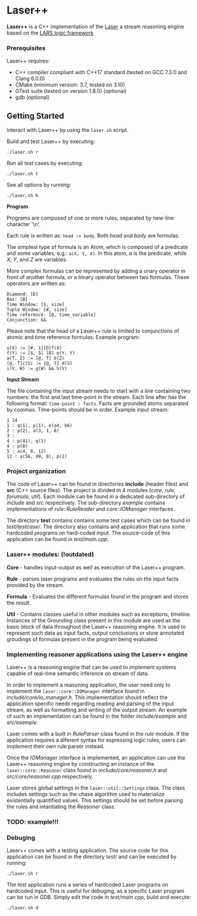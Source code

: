 # Laser++ 

**Laser++** is a C++ implementation of the [Laser](https://research.vu.nl/en/publications/expressive-stream-reasoning-with-laser) a stream reasoning engine 
based on the [LARS logic framework](http://www.kr.tuwien.ac.at/research/projects/dhsr/pub/2015/bdef2015-aaai.pdf)   

### Prerequisites
Laser++ requires:
* C++ compiler compliant with C++17 standard (tested on GCC 7.3.0 and 
Clang 6.0.0)
* CMake (minimum version: 3.7, tested on 3.10)
* GTest suite (tested on version 1.8.0) (optional)
* gdb (optional)

## Getting Started

Interact with Laser++ by using the `laser.sh` script. 

Build and test Laser++ by executing:
```
./laser.sh r 
```

Run all test cases by executing:
```
./laser.sh t 
```

See all options by running:
```
./laser.sh h 
```

**Program**

Programs are composed of one or more rules, separated by new-line character '\n'.

Each rule is written as: `head := body`. Both *head* and *body* are formulas. 

The simplest type of formula is an Atom, which is composed of a predicate and
some variables, e.g.: `a(X, Y, X)`. In this atom, *a* is the predicate, while 
*X*, *Y*, and *Z* are variables.

More complex formulas can be represented by adding a unary operator in front 
of another
formula, or a binary operator between two formulas. 
These operators are written as: 
```
Diamond: [D]
Box: [B]
Time Window: [$, size]
Tuple Window: [#, size]
Time reference: [@, time_variable]
Conjunction: &&
```
Please note that the head of a Laser++ rule is limited to conjunctions of atomic 
and time reference formulas.
Example program:
```
u(X) := [#, 1][D]f(X)
f(Y) := [$, 5] [B] e(Y, Y)
a(T, Z) := [@, T] b(Z)
[@, T]c(S) := [@, T] d(S)
i(V, W) := g(W) && h(V)
```

**Input Stream**

The file containing the input stream needs to start with a line containing two 
numbers: the first and last time-point in the stream.
Each line after has the following format: `time-point : facts`. Facts are grounded
atoms separated by commas. Time-points should be in order.
Example input stream:
```
1 14 
1 : q(1), p(1), e(a4, b6)
2 : p(2), a(3, 1, 8)
3 : 
4 : p(41), q(1) 
4 : p(8)
5 : a(4, 8, 12)
12 : a(56, 99, 0), p(1)
```

### Project organization
The code of Laser++ can be found in directories **include** (header files) and 
**src** (C++ source files). 
The project is divided in 4 modules (*core*, *rule*, *forumula*, 
*util*). Each module can be found in a dedicated sub-directory of *include*
and *src* respectively. The sub-directory *example* contains implementations of 
*rule::RuleReader* and *core::IOManager* interfaces. 

The directory **test** contains contains some test cases which can be found in 
*test/testcase/*. The directory also contains and application that runs some 
hardcoded programs on hard-coded input. The source-code of this application can 
be found in *test/main.cpp*.

### Laser++ modules: (!outdated)

**Core** - handles input-output as well as execution of the Laser++ program. 

**Rule** - parses laser programs and evaluates the rules on the input facts
provided by the stream. 

**Formula** - Evaluates the different formulas found in the program and stores
the result. 

**Util** - Contains classes useful in other modules such as exceptions, timeline.
Instances of the Grounding class present in this module are used as the basic 
block of data throughout the Laser++ reasoning engine. It is used to represent
such data as input facts, output conclusions or store annotated groudings of 
formulas present in the program being evaluated. 

### Implementing reasoner applications using the  Laser++ engine

Laser++ is a reasoning engine that can be used to implement systems capable of
real-time semantic inference on stream of data. 

In order to implement a reasoning application, the user need only to implement 
the 
`laser::core::IOManager` interface found in 
*include/core/io_manager.h*. This 
implementation should reflect the application specific needs regarding reading
and parsing of the input stream, as well as formatting and writing of the output
stream. An example of such an implementation can be found in the folder 
*include/example* and *src/example*.  

Laser comes with a built in *RuleParser* class found in the _rule_ module. 
If the application requires a diferent syntax for expressing logic rules, 
users can implement their own rule parser instead.

Once the *IOManager* interface is implemented, 
an application can use the Laser++
reasoning engine by constructing an instance of the `laser::core::Reasoner` class
found in *include/core/reasoner.h* and *src/core/reasoner.cpp* respectively.

Laser stores global settings in the `laser::util::Settings` class.
The class includes settings such as the chase algorithm used to materialize 
existentially quantified values. 
This settings should be set before parsing the rules and intantiating the 
_Reasoner_ class. 

### TODO: example!!!


### Debuging

Laser++ comes with a testing application. 
The source code for this application can be found in the directory 
*test/* and can be executed by running:
```
./laser.sh r 
```

The test application runs a series of hardcoded Laser programs on hardcoded input.
This is useful for debuging, as a specific Laser program can be run in GDB. 
Simply edit the code in *test/main.cpp*, build and execute:
```
./laser.sh d 
```
